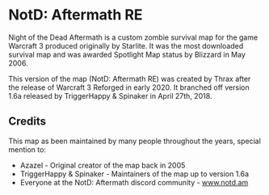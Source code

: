 # NotD: Aftermath RE

Night of the Dead Aftermath is a custom zombie survival map for the game Warcraft 3 produced originally by Starlite. It was the most downloaded survival map and was awarded Spotlight Map status by Blizzard in May 2006.

This version of the map (NotD: Aftermath RE) was created by Thrax after the release of Warcraft 3 Reforged in early 2020. It branched off version 1.6a released by TriggerHappy & Spinaker in April 27th, 2018.

## Credits
This map as been maintained by many people throughout the years, special mention to:
* Azazel - Original creator of the map back in 2005
* TriggerHappy & Spinaker - Maintainers of the map up to version 1.6a
* Everyone at the NotD: Aftermath discord community - www.notd.am
